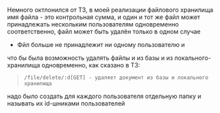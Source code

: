 Немного октлонился от ТЗ, в моей реализации файлового хранилища имя файла - это контрольная сумма, и один и тот же файл может принадлежать нескольким пользователям одновременно соответственно, файл может быть удалён только в одном случае
+ Фйл больше не принадлежит ни одному пользователю и

что бы была возможность удалять файлы и из базы и из локального-хранилища одновременно, как сказано в ТЗ:
 > `/file/delete/:d[GET] - удаляет документ из базы и локального хранилища`

 надо было создать для каждого пользователя отдельную папку и называть их id-шниками пользователей